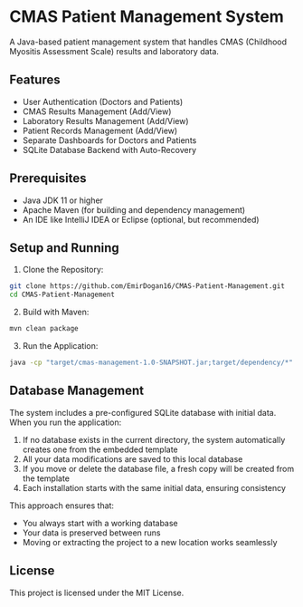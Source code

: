 # CMAS Patient Management System

A Java-based patient management system that handles CMAS (Childhood Myositis Assessment Scale) results and laboratory data.

## Features

- User Authentication (Doctors and Patients)
- CMAS Results Management (Add/View)
- Laboratory Results Management (Add/View)
- Patient Records Management (Add/View)
- Separate Dashboards for Doctors and Patients
- SQLite Database Backend with Auto-Recovery

## Prerequisites

- Java JDK 11 or higher
- Apache Maven (for building and dependency management)
- An IDE like IntelliJ IDEA or Eclipse (optional, but recommended)

## Setup and Running

1. Clone the Repository:
```bash
git clone https://github.com/EmirDogan16/CMAS-Patient-Management.git
cd CMAS-Patient-Management
```

2. Build with Maven:
```bash
mvn clean package
```

3. Run the Application:
```bash
java -cp "target/cmas-management-1.0-SNAPSHOT.jar;target/dependency/*" com.patientx.Main
```

## Database Management

The system includes a pre-configured SQLite database with initial data. When you run the application:

1. If no database exists in the current directory, the system automatically creates one from the embedded template
2. All your data modifications are saved to this local database
3. If you move or delete the database file, a fresh copy will be created from the template
4. Each installation starts with the same initial data, ensuring consistency

This approach ensures that:
- You always start with a working database
- Your data is preserved between runs
- Moving or extracting the project to a new location works seamlessly

## License

This project is licensed under the MIT License.
